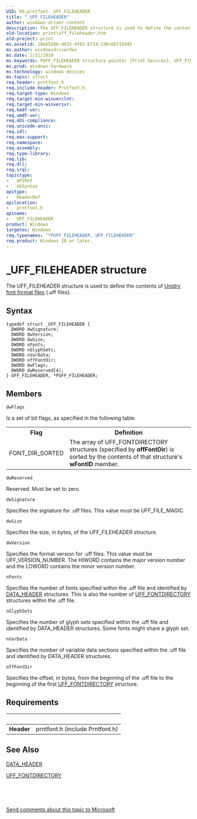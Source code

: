 ```yaml
---
UID: NS:prntfont._UFF_FILEHEADER
title: "_UFF_FILEHEADER"
author: windows-driver-content
description: The UFF_FILEHEADER structure is used to define the contents of Unidrv font format files (.uff files).
old-location: print\uff_fileheader.htm
old-project: print
ms.assetid: 18eb526b-d615-4f02-b724-236c6bf16945
ms.author: windowsdriverdev
ms.date: 2/21/2018
ms.keywords: PUFF_FILEHEADER structure pointer [Print Devices], UFF_FILEHEADER, *PUFF_FILEHEADER, UFF_FILEHEADER structure [Print Devices], print_unidrv-pscript_fonts_a51bc6b1-df89-423f-83e8-9fad0cd20729.xml, PUFF_FILEHEADER, prntfont/UFF_FILEHEADER, _UFF_FILEHEADER, print.uff_fileheader, prntfont/PUFF_FILEHEADER
ms.prod: windows-hardware
ms.technology: windows-devices
ms.topic: struct
req.header: prntfont.h
req.include-header: Prntfont.h
req.target-type: Windows
req.target-min-winverclnt: 
req.target-min-winversvr: 
req.kmdf-ver: 
req.umdf-ver: 
req.ddi-compliance: 
req.unicode-ansi: 
req.idl: 
req.max-support: 
req.namespace: 
req.assembly: 
req.type-library: 
req.lib: 
req.dll: 
req.irql: 
topictype:
-	APIRef
-	kbSyntax
apitype:
-	HeaderDef
apilocation:
-	prntfont.h
apiname:
-	UFF_FILEHEADER
product: Windows
targetos: Windows
req.typenames: "*PUFF_FILEHEADER, UFF_FILEHEADER"
req.product: Windows 10 or later.
---
```


# _UFF_FILEHEADER structure
The UFF_FILEHEADER structure is used to define the contents of <a href="https://msdn.microsoft.com/6e643703-ace1-4660-990c-3a9ca735829d">Unidrv font format files</a> (.uff files).

## Syntax
````
typedef struct _UFF_FILEHEADER {
  DWORD dwSignature;
  DWORD dwVersion;
  DWORD dwSize;
  DWORD nFonts;
  DWORD nGlyphSets;
  DWORD nVarData;
  DWORD offFontDir;
  DWORD dwFlags;
  DWORD dwReserved[4];
} UFF_FILEHEADER, *PUFF_FILEHEADER;
````

## Members


`dwFlags`

Is a set of bit flags, as specified in the following table.

<table>
<tr>
<th>Flag</th>
<th>Definition</th>
</tr>
<tr>
<td>
FONT_DIR_SORTED

</td>
<td>
The array of UFF_FONTDIRECTORY structures (specified by <b>offFontDir</b>) is sorted by the contents of that structure's <b>wFontID</b> member.

</td>
</tr>
</table>

`dwReserved`

Reserved. Must be set to zero.

`dwSignature`

Specifies the signature for .uff files. This value must be UFF_FILE_MAGIC.

`dwSize`

Specifies the size, in bytes, of the UFF_FILEHEADER structure.

`dwVersion`

Specifies the format version for .uff files. This value must be UFF_VERSION_NUMBER. The HIWORD contains the major version number and the LOWORD contains the minor version number.

`nFonts`

Specifies the number of fonts specified within the .uff file and identified by <a href="..\prntfont\ns-prntfont-_data_header.md">DATA_HEADER</a> structures. This is also the number of <a href="..\prntfont\ns-prntfont-_uff_fontdirectory.md">UFF_FONTDIRECTORY</a> structures within the .uff file.

`nGlyphSets`

Specifies the  number of glyph sets specified within the .uff file and identified by DATA_HEADER structures. Some fonts might share a glyph set.

`nVarData`

Specifies the  number of variable data sections specified within the .uff file and identified by DATA_HEADER structures.

`offFontDir`

Specifies the offset, in bytes, from the beginning of the .uff file to the beginning of the first <a href="..\prntfont\ns-prntfont-_uff_fontdirectory.md">UFF_FONTDIRECTORY</a> structure.


## Requirements
| &nbsp; | &nbsp; |
| ---- |:---- |
| **Header** | prntfont.h (include Prntfont.h) |

## See Also

<a href="..\prntfont\ns-prntfont-_data_header.md">DATA_HEADER</a>



<a href="..\prntfont\ns-prntfont-_uff_fontdirectory.md">UFF_FONTDIRECTORY</a>



 

 

<a href="mailto:wsddocfb@microsoft.com?subject=Documentation%20feedback [print\print]:%20UFF_FILEHEADER structure%20 RELEASE:%20(2/21/2018)&amp;body=%0A%0APRIVACY STATEMENT%0A%0AWe use your feedback to improve the documentation. We don't use your email address for any other purpose, and we'll remove your email address from our system after the issue that you're reporting is fixed. While we're working to fix this issue, we might send you an email message to ask for more info. Later, we might also send you an email message to let you know that we've addressed your feedback.%0A%0AFor more info about Microsoft's privacy policy, see http://privacy.microsoft.com/en-us/default.aspx." title="Send comments about this topic to Microsoft">Send comments about this topic to Microsoft</a>